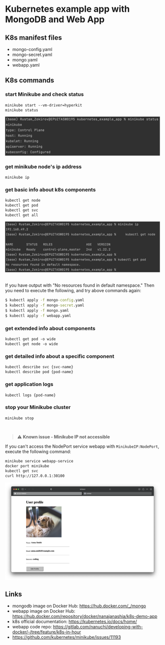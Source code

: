 # Kubernetes example app with MongoDB and Web App

## K8s manifest files 
* mongo-config.yaml
* mongo-secret.yaml
* mongo.yaml
* webapp.yaml

## K8s commands

### start Minikube and check status
    minikube start --vm-driver=hyperkit 
    minikube status
<img src="img/1.png" alt="">

### get minikube node's ip address
    minikube ip

### get basic info about k8s components
    kubectl get node
    kubectl get pod
    kubectl get svc
    kubectl get all

<img src="img/2.png" alt="">

<br> If you have output with "No resources found in default namespace." Then you need to execute the following, and try above commands again:

```cmd
$ kubectl apply -f mongo-config.yaml
$ kubectl apply -f mongo-secret.yaml
$ kubectl apply -f mongo.yaml
$ kubectl apply -f webapp.yaml
```

### get extended info about components
    kubectl get pod -o wide
    kubectl get node -o wide

### get detailed info about a specific component
    kubectl describe svc {svc-name}
    kubectl describe pod {pod-name}

### get application logs
    kubectl logs {pod-name}
    
### stop your Minikube cluster
    minikube stop

<br />

> :warning: **Known issue - Minikube IP not accessible** 

If you can't access the NodePort service webapp with `MinikubeIP:NodePort`, execute the following command:
    
    minikube service webapp-service
    docker port minikube 
    kubectl get svc 
    curl http://127.0.0.1:30100

<img src="img/3.png">

<br />

## Links
* mongodb image on Docker Hub: https://hub.docker.com/_/mongo
* webapp image on Docker Hub: https://hub.docker.com/repository/docker/nanajanashia/k8s-demo-app
* k8s official documentation: https://kubernetes.io/docs/home/
* webapp code repo: https://gitlab.com/nanuchi/developing-with-docker/-/tree/feature/k8s-in-hour
* https://github.com/kubernetes/minikube/issues/11193

